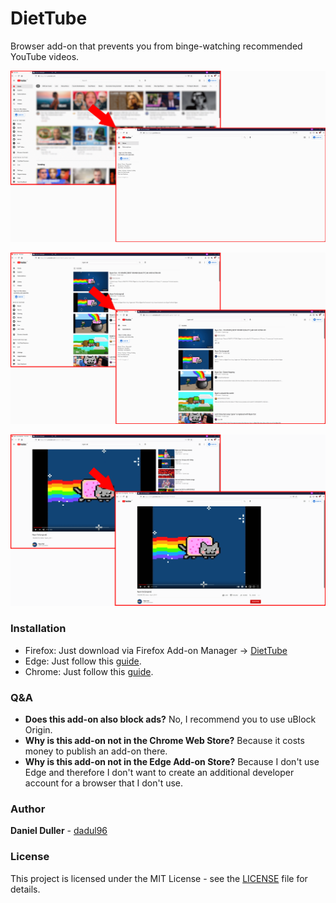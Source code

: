 # DietTube
Browser add-on that prevents you from binge-watching recommended YouTube videos.

![](screenshots/screenshot_1.png)

![](screenshots/screenshot_2.png)

![](screenshots/screenshot_3.png)

### Installation
* Firefox: Just download via Firefox Add-on Manager -> [DietTube](https://addons.mozilla.org/en-US/firefox/)
* Edge: Just follow this [guide](https://docs.microsoft.com/en-us/microsoft-edge/extensions-chromium/getting-started/extension-sideloading).
* Chrome: Just follow this [guide](https://developer.chrome.com/docs/extensions/mv3/getstarted/#manifest).

### Q&A
* __Does this add-on also block ads?__ No, I recommend you to use uBlock Origin.
* __Why is this add-on not in the Chrome Web Store?__ Because it costs money to publish an add-on there.
* __Why is this add-on not in the Edge Add-on Store?__ Because I don't use Edge and therefore I don't want to create an additional developer account for a browser that I don't use.

### Author
**Daniel Duller** - [dadul96](https://github.com/dadul96)

### License
This project is licensed under the MIT License - see the [LICENSE](LICENSE) file for details.
